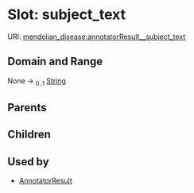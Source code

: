 
# Slot: subject_text




URI: [mendelian_disease:annotatorResult__subject_text](http://w3id.org/ontogpt/mendelian_disease/annotatorResult__subject_text)


## Domain and Range

None &#8594;  <sub>0..1</sub> [String](types/String.md)

## Parents


## Children


## Used by

 * [AnnotatorResult](AnnotatorResult.md)
